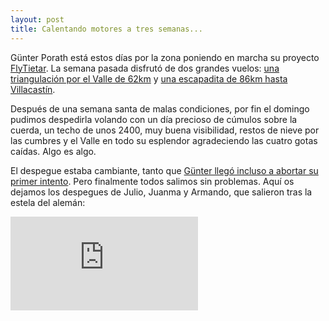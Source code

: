 ```yaml
---
layout: post
title: Calentando motores a tres semanas...
---
```


Günter Porath está estos días por la zona poniendo en marcha su proyecto [FlyTietar](http://www.flytietar.com). La semana pasada disfrutó de dos grandes vuelos: [una triangulación por el Valle de 62km](http://xc.dhv.de/xc/modules/leonardo/index.php?name=leonardo&op=show_flight&flightID=316536) y [una escapadita de 86km hasta Villacastín](http://xc.dhv.de/xc/modules/leonardo/index.php?name=leonardo&op=show_flight&flightID=317323).

Después de una semana santa de malas condiciones, por fin el domingo pudimos despedirla volando con un día precioso de cúmulos sobre la cuerda, un techo de unos 2400, muy buena visibilidad, restos de nieve por las cumbres y el Valle en todo su esplendor agradeciendo las cuatro gotas caídas. Algo es algo.

El despegue estaba cambiante, tanto que [Günter llegó incluso a abortar su primer intento](http://vimeo.com/40015031). Pero finalmente todos salimos sin problemas. Aquí os dejamos los despegues de Julio, Juanma y Armando, que salieron tras la estela del alemán:

<iframe src="http://player.vimeo.com/video/39982712?title=0&amp;byline=0&amp;portrait=0" frameborder="0" webkitAllowFullScreen="webkitAllowFullScreen" mozallowfullscreen="mozallowfullscreen" allowFullScreen="allowFullScreen">
</iframe>
